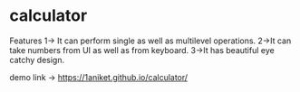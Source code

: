 # calculator

Features
1-> It can perform single as well as multilevel operations.
2->It can take numbers from UI as well as from keyboard.
3->It has beautiful eye catchy design.

demo link -> https://1aniket.github.io/calculator/
